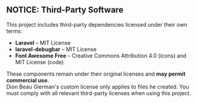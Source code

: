 ## NOTICE: Third-Party Software

This project includes third-party dependencies licensed under their own terms:

- **Laravel** – MIT License
- **laravel-debugbar** – MIT License
- **Font Awesome Free** – Creative Commons Attribution 4.0 (icons) and MIT License (code)

These components remain under their original licenses and **may permit commercial use**.  
Dion Beau Gierman's custom license only applies to files he created. You must comply with all relevant third-party licenses when using this project.
